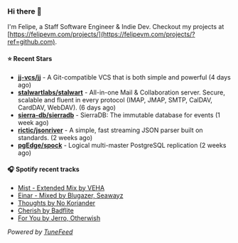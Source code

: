 ### Hi there 👋

I'm Felipe, a Staff Software Engineer & Indie Dev. Checkout my projects at [https://felipevm.com/projects/](https://felipevm.com/projects/?ref=github.com).

#### ⭐ Recent Stars
- **[jj-vcs/jj](https://github.com/jj-vcs/jj)** - A Git-compatible VCS that is both simple and powerful (4 days ago)
- **[stalwartlabs/stalwart](https://github.com/stalwartlabs/stalwart)** - All-in-one Mail &amp; Collaboration server. Secure, scalable and fluent in every protocol (IMAP, JMAP, SMTP, CalDAV, CardDAV, WebDAV). (6 days ago)
- **[sierra-db/sierradb](https://github.com/sierra-db/sierradb)** - SierraDB: The immutable database for events (1 week ago)
- **[rictic/jsonriver](https://github.com/rictic/jsonriver)** - A simple, fast streaming JSON parser built on standards. (2 weeks ago)
- **[pgEdge/spock](https://github.com/pgEdge/spock)** - Logical multi-master PostgreSQL replication (2 weeks ago)

#### 🎧 Spotify recent tracks
- [Mist - Extended Mix by VEHA](https://open.spotify.com/track/0ZvAgkISHK6JNBsDJ42rLz)
- [Einar - Mixed by Blugazer, Seawayz](https://open.spotify.com/track/1X08MIFuhUyfX0c0nwSLwJ)
- [Thoughts by No Koriander](https://open.spotify.com/track/78LPcwbCJCfUbOtBGDjAus)
- [Cherish by Badflite](https://open.spotify.com/track/4ZYL4h2sQEWVBXoSuLcMEA)
- [For You by Jerro, Otherwish](https://open.spotify.com/track/07hrk9dON2OJTGwNmF0EPL)

_Powered by [TuneFeed](https://tunefeed.app?ref=github.com)_
